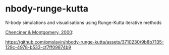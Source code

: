 nbody-runge-kutta
=================

N-body simulations and visualisations using Runge-Kutta iterative methods

[Chenciner & Montgomery, 2000](https://arxiv.org/pdf/math/0011268):

https://github.com/pmslavin/nbody-runge-kutta/assets/3710230/9b8b7135-129c-4978-b533-cf7ff09874b9

